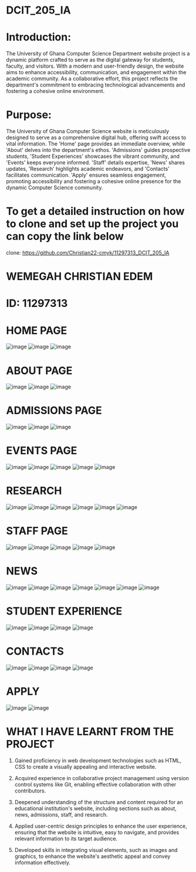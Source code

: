 # DCIT_205_IA

# Introduction:
The University of Ghana Computer Science Department website project is a dynamic platform crafted to serve as the digital gateway for students, faculty, and visitors. With a modern and user-friendly design, the website aims to enhance accessibility, communication, and engagement within the academic community. As a collaborative effort, this project reflects the department's commitment to embracing technological advancements and fostering a cohesive online environment.

# Purpose: 
The University of Ghana Computer Science website is meticulously designed to serve as a comprehensive digital hub, offering swift access to vital information. The 'Home' page provides an immediate overview, while 'About' delves into the department's ethos. 'Admissions' guides prospective students, 'Student Experiences' showcases the vibrant community, and 'Events' keeps everyone informed. 'Staff' details expertise, 'News' shares updates, 'Research' highlights academic endeavors, and 'Contacts' facilitates communication. 'Apply' ensures seamless engagement, promoting accessibility and fostering a cohesive online presence for the dynamic Computer Science community.

# To get a detailed instruction on how to clone and set up the project you can copy the link below
clone: https://github.com/Christian22-cmyk/11297313_DCIT_205_IA 

# WEMEGAH CHRISTIAN EDEM 
# ID: 11297313 
# HOME PAGE 
![image](https://github.com/Christian22-cmyk/11297313_DCIT_205_IA/assets/151021261/cc4bc012-bba6-4fb3-b993-6134f925e7c7)
![image](https://github.com/Christian22-cmyk/11297313_DCIT_205_IA/assets/151021261/0646abc4-cd8b-4322-a9b0-7795926ff468)
![image](https://github.com/Christian22-cmyk/11297313_DCIT_205_IA/assets/151021261/048e278c-7a5c-4a21-b102-8d071b4a3426) 

# ABOUT PAGE 
![image](https://github.com/Christian22-cmyk/11297313_DCIT_205_IA/assets/151021261/3c597c0b-7b4d-4a5d-a7e3-63d8e15d0f0f) 
![image](https://github.com/Christian22-cmyk/11297313_DCIT_205_IA/assets/151021261/9231fa90-7398-4556-869e-f170b74952ed) 
![image](https://github.com/Christian22-cmyk/11297313_DCIT_205_IA/assets/151021261/3ce2efe7-b371-4494-8be0-7b61f4393359)

# ADMISSIONS PAGE 
![image](https://github.com/Christian22-cmyk/11297313_DCIT_205_IA/assets/151021261/3d7a87a3-f21e-49ce-9982-c675f50895a9)
![image](https://github.com/Christian22-cmyk/11297313_DCIT_205_IA/assets/151021261/0cf6d90a-6619-4471-a826-ca7fdcf4c06b)
![image](https://github.com/Christian22-cmyk/11297313_DCIT_205_IA/assets/151021261/aa0cc0c0-d2f9-4ce1-a1d0-390d2e119dda) 

# EVENTS PAGE 
![image](https://github.com/Christian22-cmyk/11297313_DCIT_205_IA/assets/151021261/8d87fa95-9b1d-4994-92fc-fbbd9fb2f29d)
![image](https://github.com/Christian22-cmyk/11297313_DCIT_205_IA/assets/151021261/1b5457b3-c278-4e18-bfa5-82c4b368fb3b)
![image](https://github.com/Christian22-cmyk/11297313_DCIT_205_IA/assets/151021261/be1bb884-cfbe-49d0-b705-45e27cd07fea)
![image](https://github.com/Christian22-cmyk/11297313_DCIT_205_IA/assets/151021261/67c13705-b08f-440b-833f-94117e9bc550)
![image](https://github.com/Christian22-cmyk/11297313_DCIT_205_IA/assets/151021261/00ee291e-27b7-4aee-860a-55d7fa6c3ba1)

# RESEARCH 
![image](https://github.com/Christian22-cmyk/11297313_DCIT_205_IA/assets/151021261/6cced4ae-a91e-42ec-9c8d-769550b74659)
![image](https://github.com/Christian22-cmyk/11297313_DCIT_205_IA/assets/151021261/6759e675-d842-4e6c-a34f-19e2cc95a7fb)
![image](https://github.com/Christian22-cmyk/11297313_DCIT_205_IA/assets/151021261/aac914c0-420b-4d6d-8475-402691e2d037)
![image](https://github.com/Christian22-cmyk/11297313_DCIT_205_IA/assets/151021261/a026b8b6-3c2f-4828-9a24-687552431da3)
![image](https://github.com/Christian22-cmyk/11297313_DCIT_205_IA/assets/151021261/d5b615ad-69b6-41a7-ba30-7b37aa95a5b1) 
![image](https://github.com/Christian22-cmyk/11297313_DCIT_205_IA/assets/151021261/395f4aa6-62df-47b1-881c-95410a7c2bd1) 

# STAFF PAGE
![image](https://github.com/Christian22-cmyk/11297313_DCIT_205_IA/assets/151021261/28231512-1ff6-4f01-b1bc-3b49308bcaf2)
![image](https://github.com/Christian22-cmyk/11297313_DCIT_205_IA/assets/151021261/c9857e9d-a12c-44a2-b96f-e78d0eeb24a4)
![image](https://github.com/Christian22-cmyk/11297313_DCIT_205_IA/assets/151021261/f87bdd05-639b-4251-998b-ec55e460de5d) 
![image](https://github.com/Christian22-cmyk/11297313_DCIT_205_IA/assets/151021261/4827c883-019b-4eb7-bfb8-7f40e26abc4e) 
![image](https://github.com/Christian22-cmyk/11297313_DCIT_205_IA/assets/151021261/e35f9769-ee41-4914-91d9-b2e94c4994ac)

# NEWS 
![image](https://github.com/Christian22-cmyk/11297313_DCIT_205_IA/assets/151021261/e6dc5b33-d9da-4703-b2bf-499475af3ac5)
![image](https://github.com/Christian22-cmyk/11297313_DCIT_205_IA/assets/151021261/3914bb04-808a-4f4e-8313-0c0e471afba5)
![image](https://github.com/Christian22-cmyk/11297313_DCIT_205_IA/assets/151021261/ee2ca45f-5d1a-4a1a-b171-77afd4b95064)
![image](https://github.com/Christian22-cmyk/11297313_DCIT_205_IA/assets/151021261/ea67708d-c8c6-425d-a604-fad3824bef45)
![image](https://github.com/Christian22-cmyk/11297313_DCIT_205_IA/assets/151021261/21aa459d-40e8-4393-b0cd-e2b350286b4b)
![image](https://github.com/Christian22-cmyk/11297313_DCIT_205_IA/assets/151021261/3644084c-9977-4f59-ba80-7d2e5fd96d0a)
![image](https://github.com/Christian22-cmyk/11297313_DCIT_205_IA/assets/151021261/81954769-241c-4c41-889f-67cd5f95f4ab) 

# STUDENT EXPERIENCE 
![image](https://github.com/Christian22-cmyk/11297313_DCIT_205_IA/assets/151021261/ae3ead07-84b3-4854-9da9-68092de4c677)
![image](https://github.com/Christian22-cmyk/11297313_DCIT_205_IA/assets/151021261/dec35fc4-c945-41be-acf5-7df0ae34fd32)
![image](https://github.com/Christian22-cmyk/11297313_DCIT_205_IA/assets/151021261/dae5976f-7564-478b-8448-916581974203)
![image](https://github.com/Christian22-cmyk/11297313_DCIT_205_IA/assets/151021261/946caf72-832c-4add-9c6e-a92374c6f16f) 

# CONTACTS 
![image](https://github.com/Christian22-cmyk/11297313_DCIT_205_IA/assets/151021261/605158f4-d47f-482b-af5b-50cf7ada84f4)
![image](https://github.com/Christian22-cmyk/11297313_DCIT_205_IA/assets/151021261/0f11b3a2-cbef-46de-adea-ca26ac793193)
![image](https://github.com/Christian22-cmyk/11297313_DCIT_205_IA/assets/151021261/55a9009b-a956-47fc-8ec8-c1c7e9148bb1)
![image](https://github.com/Christian22-cmyk/11297313_DCIT_205_IA/assets/151021261/40bff723-87ab-4437-8b14-d7fb14e0bbdc) 

# APPLY 
![image](https://github.com/Christian22-cmyk/11297313_DCIT_205_IA/assets/151021261/71d6f4d6-de12-4255-a7d0-e77c43a16139)
![image](https://github.com/Christian22-cmyk/11297313_DCIT_205_IA/assets/151021261/9a807b3e-ff6e-4a76-bbb9-bd9729b85a30)


# WHAT I HAVE LEARNT FROM THE PROJECT 

1. Gained proficiency in web development technologies such as HTML, CSS to create a visually appealing and interactive website.

2. Acquired experience in collaborative project management using version control systems like Git, enabling effective collaboration with other contributors.

3. Deepened understanding of the structure and content required for an educational institution's website, including sections such as about, news, admissions, staff, and research.

4. Applied user-centric design principles to enhance the user experience, ensuring that the website is intuitive, easy to navigate, and provides relevant information to its target audience.

5. Developed skills in integrating visual elements, such as images and graphics, to enhance the website's aesthetic appeal and convey information effectively.































































